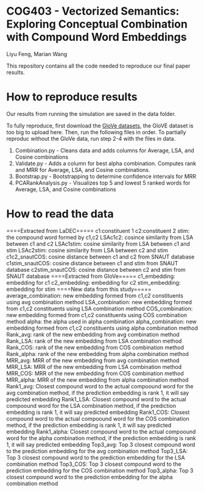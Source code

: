 # COG403 - Vectorized Semantics: Exploring Conceptual Combination with Compound Word Embeddings
Liyu Feng, Marian Wang

This repository contains all the code needed to reproduce our final paper results.

# How to reproduce results
Our results from running the simulation are saved in the data folder. 

To fully reproduce, first download the [GloVe datasets](https://nlp.stanford.edu/projects/glove/), the GloVE dataset is too big to upload here. Then, run the following files in order. To partially reproduc without the GloVe data, run step 2-4 with the files in data.
1. Combination.py - Cleans data and adds columns for Average, LSA, and Cosine combinations
2. Validate.py - Adds a column for best alpha combination. Computes rank and MRR for Average, LSA, and Cosine combinations.
3. Bootstrap.py - Bootstrapping to determine confidence intervals for MRR
4. PCARankAnalysis.py - Visualizes top 5 and lowest 5 ranked words for Average, LSA, and Cosine combinations


# How to read the data
====Extracted from LaDEC=====
c1:constituent 1
c2:constituent 2
stim: the compound word formed by c1,c2
LSAc1c2: cosince similarity from LSA between c1 and c2
LSAc1stim: cosine similarity from LSA between c1 and stim
LSAc2stim: cosine similarity from LSA between c2 and stim
c1c2_snautCOS: cosine distance between c1 and c2 from SNAUT database
c1stim_snautCOS: cosine distance between c1 and stim from SNAUT database
c2stim_snautCOS: cosine distance between c2 and stim from SNAUT database
====Extracted from GloVe=====
c1_embedding: embedding for c1
c2_embedding: embedding for c2
stim_embedding: embedding for stim
====New data from this study=====
average_combination: new embedding formed from c1,c2 constituents using avg combination method
LSA_combination: new embedding formed from c1,c2 constituents using LSA combination method
COS_combination: new embedding formed from c1,c2 constituents using COS combination method
alpha: the alpha used in alpha combination
alpha_combination: new embedding formed from c1,c2 constituents using alpha combination method
Rank_avg: rank of the new embedding from avg combination method
Rank_LSA: rank of the new embedding from LSA combination method
Rank_COS: rank of the new embedding from COS combination method
Rank_alpha: rank of the new embedding from alpha combination method
MRR_avg: MRR of the new embedding from avg combination method
MRR_LSA: MRR of the new embedding from LSA combination method
MRR_COS: MRR of the new embedding from COS combination method
MRR_alpha: MRR of the new embedding from alpha combination method
Rank1_avg: Closest compound word to the actual compoound word for the avg combination method, if the prediction embedding is rank 1, it     will say predicted embedding
Rank1_LSA: Closest compound word to the actual compoound word for the LSA combination method, if the prediction embedding is rank 1, it     will say predicted embedding
Rank1_COS: Closest compound word to the actual compoound word for the COS combination method, if the prediction embedding is rank 1, it     will say predicted embedding
Rank1_alpha: Closest compound word to the actual compoound word for the alpha combination method, if the prediction embedding is rank 1, it will say predicted embedding
Top3_avg: Top 3 closest compound word to the prediction embedding for the avg combination method
Top3_LSA: Top 3 closest compound word to the prediction embedding for the LSA combination method
Top3_COS: Top 3 closest compound word to the prediction embedding for the COS combination method
Top3_alpha: Top 3 closest compound word to the prediction embedding for the alpha combination method
